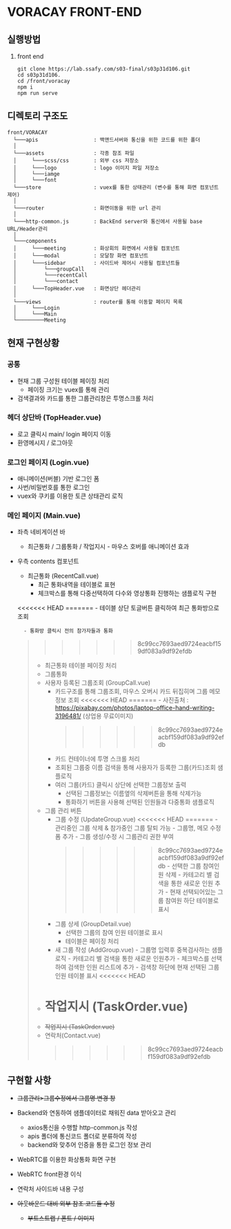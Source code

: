 # VORACAY FRONT-END

## 실행방법

1. front end

   ```
   git clone https://lab.ssafy.com/s03-final/s03p31d106.git
   cd s03p31d106.
   cd /front/voracay
   npm i
   npm run serve
   ```

## 디렉토리 구조도

```
front/VORACAY
  └───apis               	: 백앤드서버와 통신을 위한 코드를 위한 폴더
  │
  └───assets                : 각종 참조 파일
  │     └───scss/css        : 외부 css 저장소
  │     └───logo            : logo 이미지 파일 저장소
  │     └───iamge
  │     └───font
  └───store                 : vuex를 통한 상태관리 (변수를 통해 화면 컴포넌트 제어)
  │
  └───router                : 화면이동을 위한 url 관리
  │
  └───http-common.js        : BackEnd server와 통신에서 사용될 base URL/Header관리
  │
  └───components
  │     └───meeting         : 화상회의 화면에서 사용될 컴포넌트
  │     └───modal           : 모달창 화면 컴포넌트
  │     └───sidebar    	    : 사이드바 제어시 사용될 컴포넌트들
  │     	└───groupCall
  │     	└───recentCall
  │     	└───contact
  │     └───TopHeader.vue   : 화면상단 헤더관리
  │
  └───views					: router를 통해 이동할 페이지 목록
  │     └───Login
  │     └───Main
  └─────────Meeting
```

## 현재 구현상황

### 공통

- 현재 그룹 구성원 테이블 페이징 처리
  - 페이징 크기는 vuex를 통해 관리
- 검색결과와 카드를 통한 그룹관리창은 투명스크롤 처리

### 헤더 상단바 (TopHeader.vue)

- 로고 클릭시 main/ login 페이지 이동
- 환영메시지 / 로그아웃

### 로그인 페이지 (Login.vue)

- 애니메이션(버블) 기반 로그인 폼
- 사번/비밀번호를 통한 로그인
- vuex와 쿠키를 이용한 토큰 상태관리 로직

### 메인 페이지 (Main.vue)

- 좌측 네비게이션 바

  - 최근통화 / 그룹통화 / 작업지시 - 마우스 호버를 애니메이션 효과

- 우측 contents 컴포넌트

  - 최근통화 (RecentCall.vue)
    - 최근 통화내역을 테이블로 표현
    - 체크박스를 통해 다중선택하여 다수와 영상통화 진행하는 샘플로직 구현

  <<<<<<< HEAD
  ======= - 테이블 상단 토글버튼 클릭하여 최근 통화방으로 조회

        - 통화방 클릭시 전의 참가자들과 통화

  > > > > > > > 8c99cc7693aed9724eacbf159df083a9df92efdb
  >
  > - 최근통화 테이블 페이징 처리
  > - 그룹통화
  > - 사용자 등록된 그룹조회 (GroupCall.vue)
  >   - 카드구조를 통해 그룹조회, 마우스 오버시 카드 뒤집히며 그룹 메모정보 조회
  >     <<<<<<< HEAD
  >     ======= - 사진출처 : https://pixabay.com/photos/laptop-office-hand-writing-3196481/
  >     (상업용 무료이미지)
  >     > > > > > > 8c99cc7693aed9724eacbf159df083a9df92efdb
  >   - 카드 컨테이너에 투명 스크롤 처리
  >   - 조회된 그룹중 이름 검색을 통해 사용자가 등록한 그룹(카드)조회 샘플로직
  >   - 여러 그룹(카드) 클릭시 상단에 선택한 그룹정보 출력
  >     - 선택된 그룹정보는 이름옆의 삭제버튼을 통해 삭제가능
  >     - 통화하기 버튼을 사용해 선택된 인원들과 다중통화 샘플로직
  > - 그룹 관리 버튼
  >   - 그룹 수정 (UpdateGroup.vue)
  >     <<<<<<< HEAD
  >     ======= - 관리중인 그룹 삭제 & 참가중인 그룹 탈퇴 가능 - 그룹명, 메모 수정 폼 추가 - 그룹 생성/수정 시 그룹관리 권한 부여
  >     > > > > > > 8c99cc7693aed9724eacbf159df083a9df92efdb
  >          - 선택한 그룹 참여인원 삭제
  >          - 카테고리 별 검색을 통한 새로운 인원 추가
  >          - 현재 선택되어있는 그룹 참여원 하단 테이블로 표시
  >   - 그룹 상세 (GroupDetail.vue)
  >     - 선택한 그룹의 참여 인원 테이블로 표시
  >     - 테이블은 페이징 처리
  >   - 새 그룹 작성 (AddGroup.vue) - 그룹명 입력후 중복검사하는 샘플로직 - 카테고리 별 검색을 통한 새로운 인원추가 - 체크박스를 선택하여 검색한 인원 리스트에 추가 - 검색창 하단에 현재 선택된 그룹인원 테이블 표시
  >     <<<<<<< HEAD
  > - # 작업지시 (TaskOrder.vue)
  > - <s>작업지시 (TaskOrder.vue)</s>
  > - 연락처(Contact.vue)
  >   > > > > > > 8c99cc7693aed9724eacbf159df083a9df92efdb

## 구현할 사항

- <s>그룹관리>그룹수정에서 그룹명 변경 창</s>
- Backend와 연동하여 샘플데이터로 채워진 data 받아오고 관리
  - axios통신을 수행할 http-common.js 작성
  - apis 폴더에 통신코드 폴더로 분류하여 작성
  - backend와 맞추어 인증을 통한 로그인 정보 관리
- WebRTC를 이용한 화상통화 화면 구현
- WebRTC front환경 이식
- 연락처 사이드바 내용 구성
- <s>아웃바운드 대비 외부 참조 코드들 수정</s>

  - <s>부트스트랩 / 폰트 / 이미지 </s>

